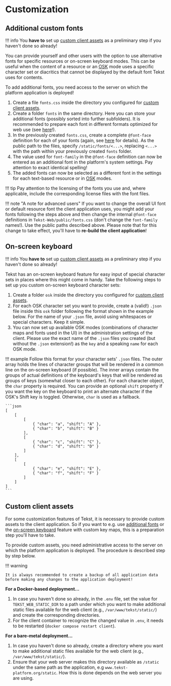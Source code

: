 # Customization


## Additional custom fonts

!!! info
    You **have to** set up [custom client assets](#custom-client-assets) as a preliminary step if you haven't done so already!

You can provide yourself and other users with the option to use alternative fonts for specific resources or on-screen keyboard modes. This can be useful when the content of a resource or an [OSK](#on-screen-keyboard) mode uses a specific character set or diacritics that cannot be displayed by the default font Tekst uses for contents.

To add additional fonts, you need access to the server on which the platform application is deployed!

1. Create a file `fonts.css` inside the directory you configured for [custom client assets](#custom-client-assets).
2. Create a folder `fonts` in the same directory. Here you can store your additional fonts (possibly sorted into further subfolders). It is recommended to prepare each font in different formats optimized for web use (see [here](https://developer.mozilla.org/en-US/docs/Learn/CSS/Styling_text/Web_fonts)!).
3. In the previously created `fonts.css`, create a complete `@font-face` definition for each of your fonts (again, see [here](https://developer.mozilla.org/en-US/docs/Learn/CSS/Styling_text/Web_fonts) for details). As the public path to the files, specify `/static/fonts/<...>`, replacing `<...>` with the path within your previously created `fonts` folder.
4. The value used for `font-family` in the `@font-face` definition can now be entered as an additional font in the platform's system settings. Pay attention to exact identical spelling!
5. The added fonts can now be selected as a different font in the settings for each text-based resource or in [OSK](#on-screen-keyboard) modes.

!!! tip
    Pay attention to the licensing of the fonts you use and, where applicable, include the corresponding license files with the font files.

!!! note "A note for advanced users"
    If you want to change the overall UI font or default resource font the client application uses, you might add your fonts following the steps above and then change the internal `@font-face` definitions in `Tekst-Web/public/fonts.css` (don't change the `font-family` names!). Use the public paths described above. Please note that for this change to take effect, you'll have to **re-build the client application**!


## On-screen keyboard

!!! info
    You **have to** set up [custom client assets](#custom-client-assets) as a preliminary step if you haven't done so already!

Tekst has an on-screen keyboard feature for easy input of special character sets in places where this might come in handy. Take the following steps to set up you custom on-screen keyboard character sets:

1. Create a folder `osk` inside the directory you configured for [custom client assets](#custom-client-assets).
2. For each OSK character set you want to provide, create a (valid!) `.json` file inside this `osk` folder following the format shown in the example below. For the name of your `.json` file, avoid using whitespaces or special characters. Keep it simple.
3. You can now set up available OSK modes (combinations of character maps and fonts used in the UI) in the administration settings of the client. Please use the exact name of the `.json` files you created (but without the `.json` extension!) as the `key` and a speaking `name` for each OSK mode.

!!! example
    Follow this format for your character sets' `.json` files. The outer array holds the lines of character groups that will be rendered in a common line on the on-screen keyboard (if possible). The inner arrays contain the groups of actual definitions of the keyboard's keys that will be rendered as groups of keys (somewhat closer to each other). For each character object, the `char` property is required. You can provide an optional `shift` property if you want the key on the keyboard to print an alternate character if the OSK's Shift key is toggled. Otherwise, `char` is used as a fallback.

    ```json
    [
        [
            [
                { "char": "a", "shift": "A" },
                { "char": "b", "shift": "B" }
            ],
            [
                { "char": "c", "shift": "C" },
                { "char": "d", "shift": "D" }
            ]
        ],
        [
            [
                { "char": "e", "shift": "E" },
                { "char": "f", "shift": "F" }
            ]
        ]
    ]
    ```


## Custom client assets

For some customization features of Tekst, it is necessary to provide custom assets to the client application. So if you want to e.g. use [additional fonts](#additional-custom-fonts) or the [on-screen keyboard](#on-screen-keyboard) feature with custom key maps, this is a preparation step you'll have to take.

To provide custom assets, you need administrative access to the server on which the platform application is deployed. The procedure is described step by step below.

!!! warning

    It is always recommended to create a backup of all application data before making any changes to the application deployment!


**For a Docker-based deployment...**

1. In case you haven't done so already, in the `.env` file, set the value for `TEKST_WEB_STATIC_DIR` to a path under which you want to make additional static files available for the web client (e.g., `/var/www/tekst/static/`) and create the corresponding directories.
2. For the client container to recognize the changed value in `.env`, it needs to be restarted (`docker compose restart client`).


**For a bare-metal deployment...**

1. In case you haven't done so already, create a directory where you want to make additional static files available for the web client (e.g., `/var/www/tekst/static/`).
2. Ensure that your web server makes this directory available as `/static` under the same path as the application, e.g `www.tekst-platform.org/static`. How this is done depends on the web server you are using.
